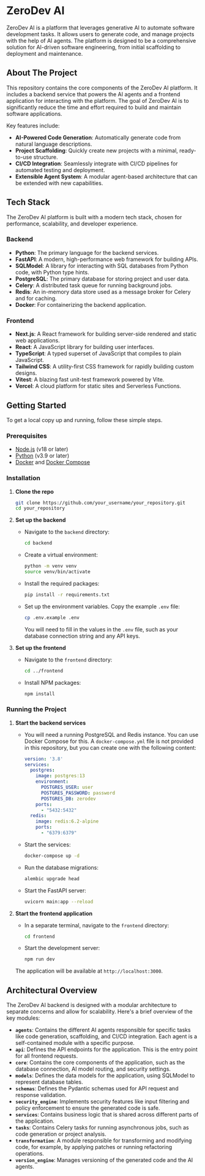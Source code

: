 # ZeroDev AI

ZeroDev AI is a platform that leverages generative AI to automate software development tasks. It allows users to generate code, and manage projects with the help of AI agents. The platform is designed to be a comprehensive solution for AI-driven software engineering, from initial scaffolding to deployment and maintenance.

## About The Project

This repository contains the core components of the ZeroDev AI platform. It includes a backend service that powers the AI agents and a frontend application for interacting with the platform. The goal of ZeroDev AI is to significantly reduce the time and effort required to build and maintain software applications.

Key features include:
*   **AI-Powered Code Generation**: Automatically generate code from natural language descriptions.
*   **Project Scaffolding**: Quickly create new projects with a minimal, ready-to-use structure.
*   **CI/CD Integration**: Seamlessly integrate with CI/CD pipelines for automated testing and deployment.
*   **Extensible Agent System**: A modular agent-based architecture that can be extended with new capabilities.

## Tech Stack

The ZeroDev AI platform is built with a modern tech stack, chosen for performance, scalability, and developer experience.

### Backend
*   **Python**: The primary language for the backend services.
*   **FastAPI**: A modern, high-performance web framework for building APIs.
*   **SQLModel**: A library for interacting with SQL databases from Python code, with Python type hints.
*   **PostgreSQL**: The primary database for storing project and user data.
*   **Celery**: A distributed task queue for running background jobs.
*   **Redis**: An in-memory data store used as a message broker for Celery and for caching.
*   **Docker**: For containerizing the backend application.

### Frontend
*   **Next.js**: A React framework for building server-side rendered and static web applications.
*   **React**: A JavaScript library for building user interfaces.
*   **TypeScript**: A typed superset of JavaScript that compiles to plain JavaScript.
*   **Tailwind CSS**: A utility-first CSS framework for rapidly building custom designs.
*   **Vitest**: A blazing fast unit-test framework powered by Vite.
*   **Vercel**: A cloud platform for static sites and Serverless Functions.

## Getting Started

To get a local copy up and running, follow these simple steps.

### Prerequisites

*   [Node.js](https://nodejs.org/) (v18 or later)
*   [Python](https://www.python.org/) (v3.9 or later)
*   [Docker](https://www.docker.com/) and [Docker Compose](https://docs.docker.com/compose/)

### Installation

1.  **Clone the repo**
    ```sh
    git clone https://github.com/your_username/your_repository.git
    cd your_repository
    ```

2.  **Set up the backend**
    *   Navigate to the `backend` directory:
        ```sh
        cd backend
        ```
    *   Create a virtual environment:
        ```sh
        python -m venv venv
        source venv/bin/activate
        ```
    *   Install the required packages:
        ```sh
        pip install -r requirements.txt
        ```
    *   Set up the environment variables. Copy the example `.env` file:
        ```sh
        cp .env.example .env
        ```
        You will need to fill in the values in the `.env` file, such as your database connection string and any API keys.

3.  **Set up the frontend**
    *   Navigate to the `frontend` directory:
        ```sh
        cd ../frontend
        ```
    *   Install NPM packages:
        ```sh
        npm install
        ```

### Running the Project

1.  **Start the backend services**
    *   You will need a running PostgreSQL and Redis instance. You can use Docker Compose for this. A `docker-compose.yml` file is not provided in this repository, but you can create one with the following content:
        ```yml
        version: '3.8'
        services:
          postgres:
            image: postgres:13
            environment:
              POSTGRES_USER: user
              POSTGRES_PASSWORD: password
              POSTGRES_DB: zerodev
            ports:
              - "5432:5432"
          redis:
            image: redis:6.2-alpine
            ports:
              - "6379:6379"
        ```
    *   Start the services:
        ```sh
        docker-compose up -d
        ```
    *   Run the database migrations:
        ```sh
        alembic upgrade head
        ```
    *   Start the FastAPI server:
        ```sh
        uvicorn main:app --reload
        ```

2.  **Start the frontend application**
    *   In a separate terminal, navigate to the `frontend` directory:
        ```sh
        cd frontend
        ```
    *   Start the development server:
        ```sh
        npm run dev
        ```
    The application will be available at `http://localhost:3000`.

## Architectural Overview

The ZeroDev AI backend is designed with a modular architecture to separate concerns and allow for scalability. Here's a brief overview of the key modules:

*   **`agents`**: Contains the different AI agents responsible for specific tasks like code generation, scaffolding, and CI/CD integration. Each agent is a self-contained module with a specific purpose.
*   **`api`**: Defines the API endpoints for the application. This is the entry point for all frontend requests.
*   **`core`**: Contains the core components of the application, such as the database connection, AI model routing, and security settings.
*   **`models`**: Defines the data models for the application, using SQLModel to represent database tables.
*   **`schemas`**: Defines the Pydantic schemas used for API request and response validation.
*   **`security_engine`**: Implements security features like input filtering and policy enforcement to ensure the generated code is safe.
*   **`services`**: Contains business logic that is shared across different parts of the application.
*   **`tasks`**: Contains Celery tasks for running asynchronous jobs, such as code generation or project analysis.
*   **`transformation`**: A module responsible for transforming and modifying code, for example, by applying patches or running refactoring operations.
*   **`version_engine`**: Manages versioning of the generated code and the AI agents.
